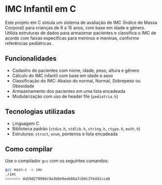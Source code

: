 # IMC Infantil em C

Este projeto em C simula um sistema de avaliação de IMC (Índice de Massa Corporal) para crianças de 6 a 15 anos, com base em idade e gênero. Utiliza estruturas de dados para armazenar pacientes e classifica o IMC de acordo com faixas específicas para meninos e meninas, conforme referências pediátricas.

## Funcionalidades

- Cadastro de pacientes com nome, idade, peso, altura e gênero
- Cálculo do IMC infantil com base em idade e sexo
- Classificação do IMC: Abaixo do normal, Normal, Sobrepeso ou Obesidade
- Armazenamento dos pacientes em uma lista encadeada
- Modularização com uso de header file (`pediatria.h`)

## Tecnologias utilizadas

- Linguagem C
- Biblioteca padrão (`stdio.h`, `stdlib.h`, `string.h`, `ctype.h`, `math.h`)
- Estruturas: `struct`, `enum`, ponteiros e lista encadeada

## Como compilar

Use o compilador `gcc` com os seguintes comandos:

```bash
gcc main.c -o imc
./imc
>>>>>>> da59d27999dc9a3b0e9eeb86a7cb9c37ed41cca0

